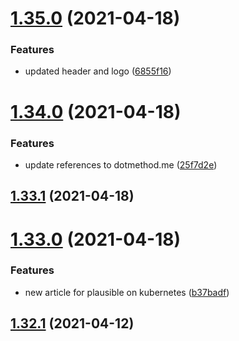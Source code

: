 # [1.35.0](https://github.com/MihaiNueleanu/blog/compare/1.34.0...1.35.0) (2021-04-18)


### Features

* updated header and logo ([6855f16](https://github.com/MihaiNueleanu/blog/commit/6855f16ca7424234ca5689588bc1bcbf149b7fbe))



# [1.34.0](https://github.com/MihaiNueleanu/blog/compare/1.33.1...1.34.0) (2021-04-18)


### Features

* update references to dotmethod.me ([25f7d2e](https://github.com/MihaiNueleanu/blog/commit/25f7d2e6f03b9dab2fe83f854b3de8b80e4b7f2b))



## [1.33.1](https://github.com/MihaiNueleanu/blog/compare/1.33.0...1.33.1) (2021-04-18)



# [1.33.0](https://github.com/MihaiNueleanu/blog/compare/1.32.1...1.33.0) (2021-04-18)


### Features

* new article for plausible on kubernetes ([b37badf](https://github.com/MihaiNueleanu/blog/commit/b37badf3ca1b058468878f3f1ccb641c109b359c))



## [1.32.1](https://github.com/MihaiNueleanu/blog/compare/1.32.0...1.32.1) (2021-04-12)



